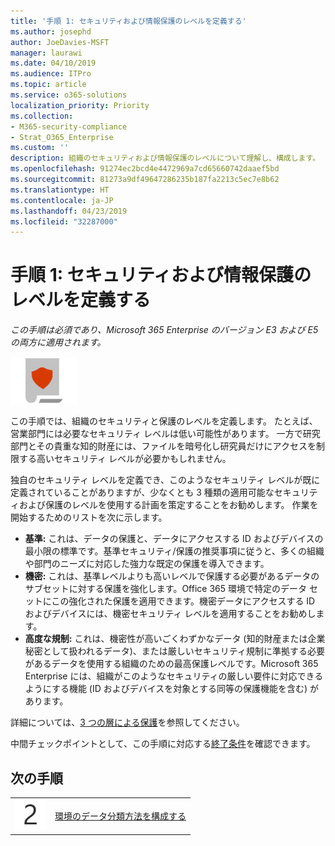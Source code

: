 ```yaml
---
title: '手順 1: セキュリティおよび情報保護のレベルを定義する'
ms.author: josephd
author: JoeDavies-MSFT
manager: laurawi
ms.date: 04/10/2019
ms.audience: ITPro
ms.topic: article
ms.service: o365-solutions
localization_priority: Priority
ms.collection:
- M365-security-compliance
- Strat_O365_Enterprise
ms.custom: ''
description: 組織のセキュリティおよび情報保護のレベルについて理解し、構成します。
ms.openlocfilehash: 91274ec2bcd4e4472969a7cd65660742daaef5bd
ms.sourcegitcommit: 81273a9df49647286235b187fa2213c5ec7e8b62
ms.translationtype: HT
ms.contentlocale: ja-JP
ms.lasthandoff: 04/23/2019
ms.locfileid: "32287000"
---
```

# <a name="step-1-define-security-and-information-protection-levels"></a>手順 1: セキュリティおよび情報保護のレベルを定義する

*この手順は必須であり、Microsoft 365 Enterprise のバージョン E3 および E5 の両方に適用されます。*

![](./media/deploy-foundation-infrastructure/infoprotection_icon-small.png)

この手順では、組織のセキュリティと保護のレベルを定義します。 たとえば、営業部門には必要なセキュリティ レベルは低い可能性があります。 一方で研究部門とその貴重な知的財産には、ファイルを暗号化し研究員だけにアクセスを制限する高いセキュリティ レベルが必要かもしれません。

独自のセキュリティ レベルを定義でき、このようなセキュリティ レベルが既に定義されていることがありますが、少なくとも 3 種類の適用可能なセキュリティおよび保護のレベルを使用する計画を策定することをお勧めします。 作業を開始するためのリストを次に示します。 

- **基準:** これは、データの保護と、データにアクセスする ID およびデバイスの最小限の標準です。基準セキュリティ/保護の推奨事項に従うと、多くの組織や部門のニーズに対応した強力な既定の保護を導入できます。
- **機密:** これは、基準レベルよりも高いレベルで保護する必要があるデータのサブセットに対する保護を強化します。Office 365 環境で特定のデータ セットにこの強化された保護を適用できます。機密データにアクセスする ID およびデバイスには、機密セキュリティ レベルを適用することをお勧めします。
- **高度な規制:** これは、機密性が高いごくわずかなデータ (知的財産または企業秘密として扱われるデータ)、または厳しいセキュリティ規制に準拠する必要があるデータを使用する組織のための最高保護レベルです。Microsoft 365 Enterprise には、組織がこのようなセキュリティの厳しい要件に対応できるようにする機能 (ID およびデバイスを対象とする同等の保護機能を含む) があります。

詳細については、[3 つの層による保護](microsoft-365-policies-configurations.md#three-tiers-of-protection)を参照してください。

中間チェックポイントとして、この手順に対応する[終了条件](infoprotect-exit-criteria.md#crit-infoprotect-step1)を確認できます。

## <a name="next-step"></a>次の手順

|||
|:-------|:-----|
|![](./media/stepnumbers/Step2.png)|[環境のデータ分類方法を構成する](infoprotect-configure-classification.md)|
